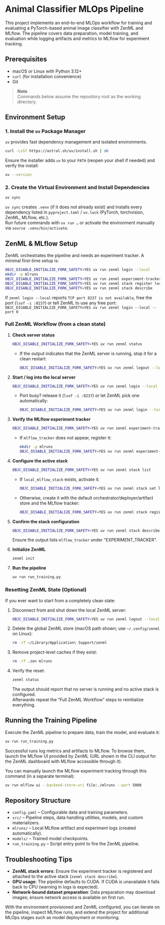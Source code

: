 # Animal Classifier MLOps Pipeline

This project implements an end-to-end MLOps workflow for training and evaluating a PyTorch-based animal image classifier with ZenML and MLflow. The pipeline covers data preparation, model training, and evaluation while logging artifacts and metrics to MLflow for experiment tracking.

## Prerequisites

- macOS or Linux with Python 3.12+
- `curl` (for installation convenience)
- Git

> **Note**  
> Commands below assume the repository root as the working directory.

## Environment Setup

### 1. Install the `uv` Package Manager

`uv` provides fast dependency management and isolated environments.

```bash
curl -LsSf https://astral.sh/uv/install.sh | sh
```

Ensure the installer adds `uv` to your `PATH` (reopen your shell if needed) and verify the install:

```bash
uv --version
```

### 2. Create the Virtual Environment and Install Dependencies

```bash
uv sync
```

`uv sync` creates `.venv` (if it does not already exist) and installs every dependency listed in `pyproject.toml` / `uv.lock` (PyTorch, torchvision, ZenML, MLflow, etc.).  
Run future commands with `uv run …` or activate the environment manually via `source .venv/bin/activate`.

## ZenML & MLflow Setup

ZenML orchestrates the pipeline and needs an experiment tracker. A minimal first-time setup is:

```bash
OBJC_DISABLE_INITIALIZE_FORK_SAFETY=YES uv run zenml login --local             # start the local server
mkdir -p mlruns
OBJC_DISABLE_INITIALIZE_FORK_SAFETY=YES uv run zenml experiment-tracker register mlflow_tracker --flavor=mlflow --tracking_uri='file:./mlruns'
OBJC_DISABLE_INITIALIZE_FORK_SAFETY=YES uv run zenml stack register local_mlflow_stack -o default -a default -D default -e mlflow_tracker --set
OBJC_DISABLE_INITIALIZE_FORK_SAFETY=YES uv run zenml stack describe
```

If `zenml login --local` reports `TCP port 8237 is not available`, free the port (`lsof -i :8237`) or tell ZenML to use any free port:  
`OBJC_DISABLE_INITIALIZE_FORK_SAFETY=YES uv run zenml login --local --port 0`

### Full ZenML Workflow (from a clean state)

1. **Check server status**
   ```bash
   OBJC_DISABLE_INITIALIZE_FORK_SAFETY=YES uv run zenml status
   ```
   - If the output indicates that the ZenML server is running, stop it for a clean restart:
     ```bash
     OBJC_DISABLE_INITIALIZE_FORK_SAFETY=YES uv run zenml logout --local
     ```

2. **Start / log into the local server**
   ```bash
   OBJC_DISABLE_INITIALIZE_FORK_SAFETY=YES uv run zenml login --local
   ```
   - Port busy? release it (`lsof -i :8237`) or let ZenML pick one automatically:
     ```bash
     OBJC_DISABLE_INITIALIZE_FORK_SAFETY=YES uv run zenml login --local --port 0
     ```

3. **Verify the MLflow experiment tracker**
   ```bash
   OBJC_DISABLE_INITIALIZE_FORK_SAFETY=YES uv run zenml experiment-tracker list
   ```
   - If `mlflow_tracker` does not appear, register it:
     ```bash
     mkdir -p mlruns
     OBJC_DISABLE_INITIALIZE_FORK_SAFETY=YES uv run zenml experiment-tracker register mlflow_tracker --flavor=mlflow --tracking_uri='file:./mlruns'
     ```

4. **Configure the active stack**
   ```bash
   OBJC_DISABLE_INITIALIZE_FORK_SAFETY=YES uv run zenml stack list
   ```
   - If `local_mlflow_stack` exists, activate it:
     ```bash
     OBJC_DISABLE_INITIALIZE_FORK_SAFETY=YES uv run zenml stack set local_mlflow_stack
     ```
   - Otherwise, create it with the default orchestrator/deployer/artifact store and the MLflow tracker:
     ```bash
     OBJC_DISABLE_INITIALIZE_FORK_SAFETY=YES uv run zenml stack register local_mlflow_stack -o default -a default -D default -e mlflow_tracker --set
     ```

5. **Confirm the stack configuration**
   ```bash
   OBJC_DISABLE_INITIALIZE_FORK_SAFETY=YES uv run zenml stack describe
   ```
   Ensure the output lists `mlflow_tracker` under “EXPERIMENT_TRACKER”.

6. **Initialize ZenML**
    ```bash
    zenml init
    ```
    
7. **Run the pipeline**
   ```bash
   uv run run_training.py
   ```

### Resetting ZenML State (Optional)

If you ever want to start from a completely clean slate:

1. Disconnect from and shut down the local ZenML server:
   ```bash
   OBJC_DISABLE_INITIALIZE_FORK_SAFETY=YES uv run zenml logout --local
   ```
2. Delete the global ZenML store (macOS path shown; use `~/.config/zenml` on Linux):
   ```bash
   rm -rf ~/Library/Application\ Support/zenml
   ```
3. Remove project-level caches if they exist:
   ```bash
   rm -rf .zen mlruns
   ```
4. Verify the reset:
   ```bash
   zenml status
   ```
   The output should report that no server is running and no active stack is configured.  
   Afterwards repeat the “Full ZenML Workflow” steps to reinitialize everything.

## Running the Training Pipeline

Execute the ZenML pipeline to prepare data, train the model, and evaluate it:

```bash
uv run run_training.py
```

Successful runs log metrics and artifacts to MLflow. To browse them, launch the MLflow UI provided by ZenML (URL shown in the CLI output for the ZenML dashboard with MLflow accessible through it).

You can manually launch the MLflow experiment tracking through this command (in a separate terminal):
```bash
uv run mlflow ui --backend-store-uri file:./mlruns --port 5000
```

## Repository Structure

- `config.yaml` – Configurable data and training parameters.
- `src/` – Pipeline steps, data handling utilities, models, and custom materializers.
- `mlruns/` – Local MLflow artifact and experiment logs (created automatically).
- `models/` – Trained model checkpoints.
- `run_training.py` – Script entry point to fire the ZenML pipeline.

## Troubleshooting Tips

- **ZenML stack errors**: Ensure the experiment tracker is registered and attached to the active stack (`zenml stack describe`).
- **GPU usage**: The pipeline defaults to CUDA. If CUDA is unavailable it falls back to CPU (warning in logs is expected).
- **Network-bound dataset preparation**: Data preparation may download images; ensure network access is available on first run.

With the environment provisioned and ZenML configured, you can iterate on the pipeline, inspect MLflow runs, and extend the project for additional MLOps stages such as model deployment or monitoring.

